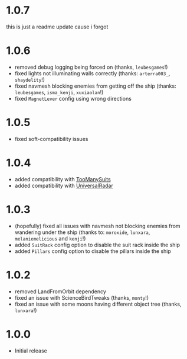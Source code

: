 # 1.0.7

this is just a readme update cause i forgot

# 1.0.6

- removed debug logging being forced on (thanks, `leubesgames`!)
- fixed lights not illuminating walls correctly (thanks: `arterra003_`, `shaydelity`!)
- fixed navmesh blocking enemies from getting off the ship (thanks: `leubesgames`, `isma_kenji`, `xuxiaolan`!)
- fixed `MagnetLever` config using wrong directions

# 1.0.5

- fixed soft-compatibility issues

# 1.0.4

- added compatibility with [TooManySuits](https://thunderstore.io/c/lethal-company/p/Verity/TooManySuits/)
- added compatibility with [UniversalRadar](https://thunderstore.io/c/lethal-company/p/ScienceBird/Universal_Radar/)

# 1.0.3

- (hopefully) fixed all issues with navmesh not blocking enemies from wandering under the ship (thanks to: `moroxide`, `lunxara`, `melaniemelicious` and `kenji`!)
- added `SuitRack` config option to disable the suit rack inside the ship
- added `Pillars` config option to disable the pillars inside the ship

# 1.0.2

- removed LandFromOrbit dependency
- fixed an issue with ScienceBirdTweaks (thanks, `monty`!)
- fixed an issue with some moons having different object tree (thanks, `lunxara`!)

# 1.0.0

- Initial release
